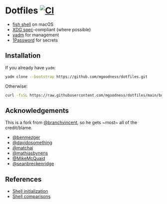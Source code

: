 # Dotfiles [![CI](https://github.com/mgoodness/dotfiles/workflows/CI/badge.svg)](https://github.com/mgoodness/dotfiles/actions?query=workflow%3ACI)

- [fish shell](http://fishshell.com/) on macOS
- [XDG spec](https://specifications.freedesktop.org/basedir-spec/basedir-spec-latest.html)-compliant (where possible)
- [yadm](https://yadm.io/) for management
- [1Password](https://1password.com/downloads/command-line/) for secrets

## Installation

If you already have `yadm`:

```sh
yadm clone --bootstrap https://github.com/mgoodness/dotfiles.git
```

Otherwise:

```sh
curl -fsSL https://raw.githubusercontent.com/mgoodness/dotfiles/main/bootstrap | bash
```

## Acknowledgements

This is a fork from [@branchvincent](https://github.com/branchvincent/dotfiles), so he gets ~most~ all of the credit/blame.

- [@benmezger](https://github.com/benmezger/dotfiles)
- [@davidosomething](https://github.com/davidosomething/dotfiles)
- [@matchai](https://github.com/matchai/dotfiles)
- [@mathiasbynens](https://github.com/mathiasbynens/dotfiles)
- [@MikeMcQuaid](https://github.com/MikeMcQuaid/dotfiles)
- [@seanbreckenridge](https://github.com/seanbreckenridge/dotfiles)

## References

- [Shell initialization](https://github.com/rbenv/rbenv/wiki/unix-shell-initialization)
- [Shell comparisons](https://hyperpolyglot.org/unix-shells)
